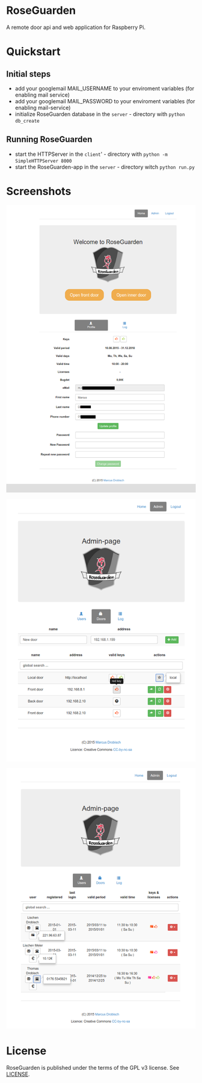 RoseGuarden
===========

A remote door api and web application for Raspberry Pi.

Quickstart
==========

Initial steps
-------------

- add your googlemail MAIL_USERNAME to your enviroment variables (for enabling mail service)
- add your googlemail MAIL_PASSWORD to your enviroment variables (for enabling mail-service)
- initialize RoseGuarden database in the `server` - directory with `python db_create`


Running RoseGuarden
-------------------

- start the HTTPServer in the `client`' - directory with  `python -m SimpleHTTPServer 8000`
- start the RoseGuarden-app in the `server` - directory witch `python run.py`

Screenshots
===========

![doors](documentation/screenshots/userspace.png)

![doors](documentation/screenshots/admin_doors.png)

![users](documentation/screenshots/admin_users.png)


License
=======

RoseGuarden is published under the terms of the GPL v3 license. See [LICENSE](LICENSE).
